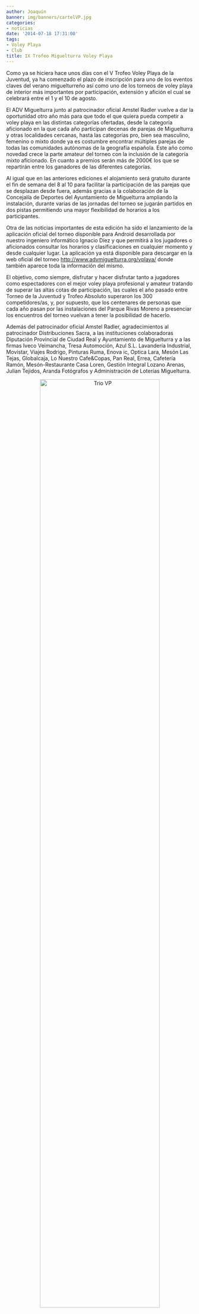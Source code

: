 ```yaml
---
author: Joaquín
banner: img/banners/cartelVP.jpg
categories:
- noticias
date: '2014-07-18 17:31:00'
tags:
- Voley Playa
- Club
title: IX Trofeo Miguelturra Voley Playa
---
```


Como ya se hiciera hace unos días con el V Trofeo Voley Playa de la Juventud, ya ha comenzado el plazo de inscripción para uno de los eventos claves del verano miguelturreño así como uno de los torneos de voley playa de interior más importantes por participación, extensión y afición el cual se celebrará entre el 1 y el 10 de agosto.

El ADV Miguelturra junto al patrocinador oficial Amstel Radler vuelve a dar la oportunidad otro año más para que todo el que quiera pueda competir a voley playa en las distintas categorías ofertadas, desde la categoría aficionado en la que cada año participan decenas de parejas de Miguelturra y otras localidades cercanas, hasta las categorías pro, bien sea masculino, femenino o mixto donde ya es costumbre encontrar múltiples parejas de todas las comunidades autónomas de la geografía española. Este año como novedad crece la parte amateur del torneo con la inclusión de la categoría mixto aficionado. En cuanto a premios serán más de 2000€ los que se repartirán entre los ganadores de las diferentes categorías.

Al igual que en las anteriores ediciones el alojamiento será gratuito durante el fin de semana del 8 al 10 para facilitar la participación de las parejas que se desplazan desde fuera, además gracias a la colaboración de la Concejalía de Deportes del Ayuntamiento de Miguelturra ampliando la instalación, durante varias de las jornadas del torneo se jugarán partidos en dos pistas permitiendo una mayor flexibilidad de horarios a los participantes.

Otra de las noticias importantes de esta edición ha sido el lanzamiento de la aplicación oficial del torneo disponible para Android desarrollada por nuestro ingeniero informático Ignacio Díez y que permitirá a los jugadores o aficionados consultar los horarios y clasificaciones en cualquier momento y desde cualquier lugar. La aplicación ya está disponible para descargar en la web oficial del torneo http://www.advmiguelturra.org/vplaya/ donde también aparece toda la información del mismo.

El objetivo, como siempre, disfrutar y hacer disfrutar tanto a jugadores como espectadores con el mejor voley playa profesional y amateur tratando de superar las altas cotas de participación, las cuales el año pasado entre Torneo de la Juventud y Trofeo Absoluto superaron los 300 competidores/as, y, por supuesto, que los centenares de personas que cada año pasan por las instalaciones del Parque Rivas Moreno a presenciar los encuentros del torneo vuelvan a tener la posibilidad de hacerlo.

Además del patrocinador oficial Amstel Radler, agradecimientos al patrocinador Distribuciones Sacra, a las instituciones colaboradoras Diputación Provincial de Ciudad Real y Ayuntamiento de Miguelturra y a las firmas Iveco Veimancha, Tresa Automoción, Azul S.L. Lavandería Industrial, Movistar, Viajes Rodrigo, Pinturas Ruma, Enova ic, Optica Lara, Mesón Las Tejas, Globalcaja, Lo Nuestro Cafe&Copas, Pan Real, Errea, Cafetería Ramón, Mesón-Restaurante Casa Loren, Gestión Integral Lozano Arenas, Julian Tejidos, Aranda Fotógrafos y Administración de Loterías Miguelturra.

<center>
<a target="_new" href="http://www.advmiguelturra.org/img/banners/cartelVP.jpg"> 
<img alt="Trio VP" width="80%" align="center" src="http://www.advmiguelturra.org/img/banners/cartelVP.jpg"/> </a> </center>

